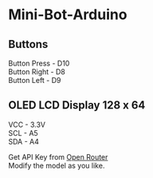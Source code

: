 # Mini-Bot-Arduino

## Buttons
Button Press - D10 </br>
Button Right - D8</br>
Button Left - D9</br>

## OLED LCD Display 128 x 64
VCC - 3.3V</br>
SCL - A5</br>
SDA - A4</br>

Get API Key from [Open Router](openrouter.ai)</br>
Modify the model as you like.
